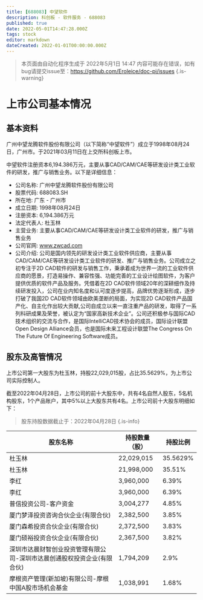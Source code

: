 ```yaml
---
title: [688083] 中望软件
description: 科创板 - 软件服务 - 688083
published: true
date: 2022-05-01T14:47:28.000Z
tags: stock
editor: markdown
dateCreated: 2022-01-01T00:00:00.000Z
---
```


> 本页面由自动化程序生成于 2022年5月1日 14:47
> 内容可能存在错误，如有bug请提交issue至：https://github.com/Eroleice/doc-pi/issues
{.is-warning}

# 上市公司基本情况

## 基本资料

广州中望龙腾软件股份有限公司（以下简称“中望软件”）成立于1998年08月24日，广州市。于2021年03月11日在上交所科创板上市。

中望软件注册资本6,194.386万元，主要从事CAD/CAM/CAE等研发设计类工业软件的研发，推广与销售业务。以下是详细信息：

- 公司名称: 广州中望龙腾软件股份有限公司
- 股票代码: 688083.SH
- 所在地: 广东 - 广州市
- 成立日期: 1998年08月24日
- 注册资本: 6,194.386万元
- 法定代表人: 杜玉林
- 主营业务: 主要从事CAD/CAM/CAE等研发设计类工业软件的研发，推广与销售业务
- 公司官网: www.zwcad.com
- 公司介绍: 公司是国内领先的研发设计类工业软件供应商，主要从事CAD/CAM/CAE等研发设计类工业软件的研发、推广与销售业务。公司成立之初专注于2D CAD软件的研发与销售工作，秉承着成为世界一流的工业软件供应商的愿景，打造易操作、兼容性强、功能完善的工业设计绘图软件，为客户提供优质的软件产品及服务。凭借着在2D CAD软件领域20年的深耕细作及持续研发投入，公司在业内知名度和认可度逐步提高，品牌优势逐渐形成，逐步打破了我国2D CAD软件领域由欧美垄断的局面，为实现2D CAD软件产品国产化、自主化作出较大贡献,公司自成立以来一直注重产品的研发，取得了一系列科研成果及荣誉，被认定为“国家高新技术企业”。公司还积极参与国际CAD技术组织的交流与合作，是国际IntelliCAD技术协会的成员，国际设计联盟Open Design Alliance会员，也是国际未来工程设计联盟The Congress On The Future Of Engineering Software成员。


## 股东及高管情况

上市公司第一大股东为杜玉林，持股22,029,015股，占比35.5629%，为上市公司实际控制人。

截至2022年04月28日，上市公司的前十大股东中，共有4名自然人股东，5名机构股东，1个产品账户，其中5%以上大股东共有4名。上市公司前十大股东明细如下：

> 股东持股数据截止于：2022年04月28日
{.is-info}

| 股东名称 | 持股数量（股） | 持股比例 |
| --- | --- | --- |
| 杜玉林 | 22,029,015 | 35.5629% |
| 杜玉林 | 21,998,000 | 35.51% |
| 李红 | 3,960,000 | 6.39% |
| 李红 | 3,960,000 | 6.39% |
| 普信投资公司-客户资金 | 3,004,277 | 4.85% |
| 厦门梦泽投资咨询合伙企业(有限合伙) | 2,382,500 | 3.85% |
| 厦门森希投资合伙企业(有限合伙) | 2,372,500 | 3.83% |
| 厦门硕裕投资合伙企业(有限合伙) | 2,367,500 | 3.82% |
| 深圳市达晨财智创业投资管理有限公司-深圳市达晨创通股权投资企业(有限合伙) | 1,794,209 | 2.9% |
| 摩根资产管理(新加坡)有限公司-摩根中国A股市场机会基金 | 1,038,991 | 1.68% |




